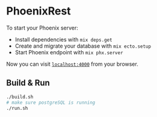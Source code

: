 # PhoenixRest

To start your Phoenix server:

  * Install dependencies with `mix deps.get`
  * Create and migrate your database with `mix ecto.setup`
  * Start Phoenix endpoint with `mix phx.server`

Now you can visit [`localhost:4000`](http://localhost:4000) from your browser.

## Build & Run

```bash
./build.sh
# make sure postgreSQL is running
./run.sh
```
